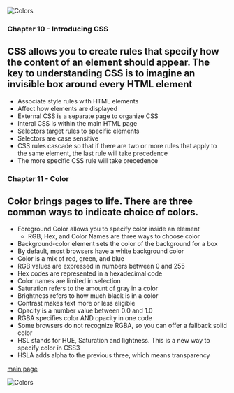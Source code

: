 ![Colors](https://www.onlygfx.com/wp-content/uploads/2017/08/watercolor-rainbow-4.png)


### Chapter 10 - Introducing CSS

## CSS allows you to create rules that specify how the content of an element should appear. The key to understanding CSS is to imagine an invisible box around every HTML element

* Associate style rules with HTML elements
* Affect how elements are displayed
* External CSS is a separate page to organize CSS
* Interal CSS is within the main HTML page
* Selectors target rules to specific elements
* Selectors are case sensitive
* CSS rules cascade so that if there are two or more rules that apply to the same element, the last rule will take precedence
* The more specific CSS rule will take precedence

### Chapter 11 - Color

## Color brings pages to life. There are three common ways to indicate choice of colors. 

* Foreground Color allows you to specify color inside an element
    * RGB, Hex, and Color Names are three ways to choose color
* Background-color element sets the color of the background for a box
* By default, most browsers have a white background color
* Color is a mix of red, green, and blue
* RGB values are expressed in numbers between 0 and 255
* Hex codes are represented in a hexadecimal code
* Color names are limited in selection
* Saturation refers to the amount of gray in a color
* Brightness refers to how much black is in a color
* Contrast makes text more or less eligible
* Opacity is a number value between 0.0 and 1.0
* RGBA specifies color AND opacity in one code
* Some browsers do not recognize RGBA, so you can offer a fallback solid color
* HSL stands for HUE, Saturation and lightness. This is a new way to specify color in CSS3
* HSLA adds alpha to the previous three, which means transparency



[main page](README.md)

![Colors](https://www.onlygfx.com/wp-content/uploads/2017/08/watercolor-rainbow-4.png)
